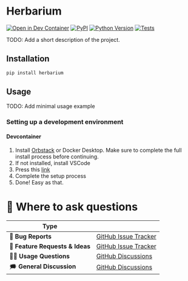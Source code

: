 # Herbarium

[![Open in Dev Container](https://img.shields.io/static/v1?label=Dev%20Containers&message=Open&color=blue&logo=visualstudiocode)][dev container]
[![PyPI](https://img.shields.io/pypi/v/herbarium.svg)][pypi status]
[![Python Version](https://img.shields.io/pypi/pyversions/herbarium)][pypi status]
[![Tests](https://github.com/MartinBernstorff/herbarium/actions/workflows/tests.yml/badge.svg)][tests]

[dev container]: https://vscode.dev/redirect?url=vscode://ms-vscode-remote.remote-containers/cloneInVolume?url=https://github.com/MartinBernstorff/herbarium/
[pypi status]: https://pypi.org/project/herbarium/
[documentation]: https://MartinBernstorff.github.io/herbarium/
[tests]: https://github.com/MartinBernstorff/herbarium/actions?workflow=Tests


<!-- start short-description -->

TODO: Add a short description of the project.

<!-- end short-description -->
## Installation
```bash
pip install herbarium
```
## Usage

TODO: Add minimal usage example

### Setting up a development environment
#### Devcontainer
1. Install [Orbstack](https://orbstack.dev/) or Docker Desktop. Make sure to complete the full install process before continuing.
2. If not installed, install VSCode
3. Press this [link](https://vscode.dev/redirect?url=vscode://ms-vscode-remote.remote-containers/cloneInVolume?url=https://github.com/MartinBernstorff/herbarium/)
4. Complete the setup process
5. Done! Easy as that.

# 💬 Where to ask questions

| Type                           |                        |
| ------------------------------ | ---------------------- |
| 🚨 **Bug Reports**              | [GitHub Issue Tracker] |
| 🎁 **Feature Requests & Ideas** | [GitHub Issue Tracker] |
| 👩‍💻 **Usage Questions**          | [GitHub Discussions]   |
| 🗯 **General Discussion**       | [GitHub Discussions]   |

[github issue tracker]: https://github.com/MartinBernstorff/herbarium/issues
[github discussions]: https://github.com/MartinBernstorff/herbarium/discussions


